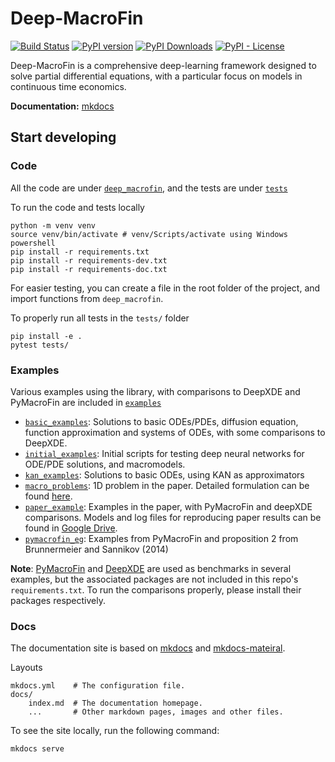 # Deep-MacroFin

[![Build Status](https://github.com/rotmanfinhub/deep-macrofin/actions/workflows/ci-build.yaml/badge.svg)](https://github.com/rotmanfinhub/deep-macrofin/actions/workflows/ci-build.yaml)
[![PyPI version](https://badge.fury.io/py/deep-macrofin.svg)](https://badge.fury.io/py/deep-macrofin)
[![PyPI Downloads](https://static.pepy.tech/badge/deep-macrofin)](https://pepy.tech/project/deep-macrofin)
[![PyPI - License](https://img.shields.io/pypi/l/deep-macrofin)](https://github.com/rotmanfinhub/deep-macrofin/blob/main/LICENSE)

Deep-MacroFin is a comprehensive deep-learning framework designed to solve partial differential equations, with a particular focus on models in continuous time economics. 

**Documentation:** [mkdocs](https://rotmanfinhub.github.io/deep-macrofin)

## Start developing

### Code
All the code are under [`deep_macrofin`](./deep_macrofin/), and the tests are under [`tests`](./tests/)

To run the code and tests locally

```
python -m venv venv
source venv/bin/activate # venv/Scripts/activate using Windows powershell
pip install -r requirements.txt
pip install -r requirements-dev.txt
pip install -r requirements-doc.txt
```

For easier testing, you can create a file in the root folder of the project, and import functions from `deep_macrofin`.

To properly run all tests in the `tests/` folder
```
pip install -e .
pytest tests/
```

### Examples
Various examples using the library, with comparisons to DeepXDE and PyMacroFin are included in [`examples`](./examples/)

- [`basic_examples`](./examples/basic_examples/): Solutions to basic ODEs/PDEs, diffusion equation, function approximation and systems of ODEs, with some comparisons to DeepXDE.
- [`initial_examples`](./examples/initial_examples/): Initial scripts for testing deep neural networks for ODE/PDE solutions, and macromodels.
- [`kan_examples`](./examples/kan_examples/): Solutions to basic ODEs, using KAN as approximators
- [`macro_problems`](./examples/macro_problems/): 1D problem in the paper. Detailed formulation can be found [here](./).
- [`paper_example`](./examples/paper_example/): Examples in the paper, with PyMacroFin and deepXDE comparisons. Models and log files for reproducing paper results can be found in [Google Drive](https://drive.google.com/drive/folders/1wVtO9JUq_a7IhA9Sult2oYmKOX5GHcPh?usp=sharing).
- [`pymacrofin_eg`](./examples/pymacrofin_eg/): Examples from PyMacroFin and proposition 2 from Brunnermeier and Sannikov (2014)

**Note**:  <a href="https://adriendavernas.com/pymacrofin/index.html" target="_blank">PyMacroFin</a> and <a href="https://github.com/lululxvi/deepxde/tree/master" target="_blank">DeepXDE</a> are used as benchmarks in several examples, but the associated packages are not included in this repo's `requirements.txt`. To run the comparisons properly, please install their packages respectively.

### Docs
The documentation site is based on [mkdocs](https://www.mkdocs.org/) and [mkdocs-mateiral](https://squidfunk.github.io/mkdocs-material/).

Layouts
```
mkdocs.yml    # The configuration file.
docs/
    index.md  # The documentation homepage.
    ...       # Other markdown pages, images and other files.
```

To see the site locally, run the following command:
```
mkdocs serve
```
